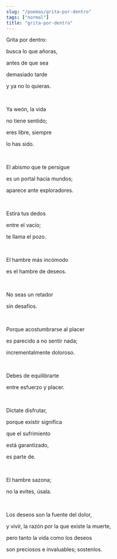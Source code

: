 ```yaml
---
slug: "/poemas/grita-por-dentro"
tags: ["normal"]
title: "grita-por-dentro"
---
```

Grita por dentro:

busca lo que añoras,

antes de que sea

demasiado tarde

y ya no lo quieras.

&nbsp;

Ya weón, la vida

no tiene sentido;

eres libre, siempre

lo has sido.

&nbsp;

El abismo que te persigue

es un portal hacia mundos;

aparece ante exploradores.

&nbsp;

Estira tus dedos 

entre el vacío;

te llama el pozo.

&nbsp;

El hambre más incómodo

es el hambre de deseos.

&nbsp;

No seas un retador

sin desafíos.

&nbsp;

Porque acostumbrarse al placer

es parecido a no sentir nada;

incrementalmente doloroso.

&nbsp;

Debes de equilibrarte

entre esfuerzo y placer.

&nbsp;

Díctate disfrutar,

porque existir significa

que el sufrimiento

está garantizado,

es parte de.

&nbsp;

El hambre sazona;

no la evites, úsala.

&nbsp;

Los deseos son la fuente del dolor,

y vivir, la razón por la que existe la muerte,

pero tanto la vida como los deseos

son preciosos e invaluables; sostenlos.